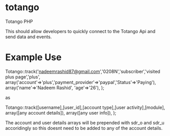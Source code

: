 totango
=======

Totango PHP 

This should allow developers to quickly connect to the Totango Api and send data and events.

Example Use
============

Totango::track('nadeemrashid87@gmail.com','0208N','subscriber','visited plus page','plus',
			array('account'=>'plus','payment_provider'=>'paypal','Status'=>'Paying'),
			array('name'=>'Nadeem Rashid', 'age'=>'26'),
		);
		

as

Totango::track([username],[user_id],[account type],[user activity],[module],
      array([any account details]),
      array([any user info]),
);

The account and user details arrays will be prepended with sdr_o and sdr_u accoridingly so this doesnt need to be added 
to any of the account details.



